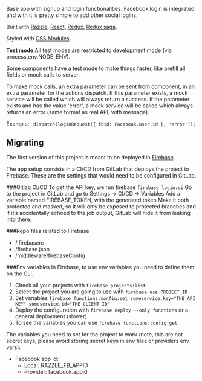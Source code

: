 Base app with signup and login functionalities. Facebook login is integrated, and with it is pretty simple to add other social logins.

Built with [Razzle](https://github.com/jaredpalmer/razzle), [React](https://reactjs.org), [Redux](https://redux.js.org), [Redux saga](https://redux-saga.js.org).

Styled with [CSS Modules](https://github.com/css-modules/css-modules).


**Test mode**
All test modes are restricted to development mode (via process.env.NODE_ENV).

Some components have a test mode to make things faster, like prefill all fields or mock calls to server.

To make mock calls, an extra parameter can be sent from component, in an extra parameter for the actions dispatch. If this parameter exists, a mock service will be called which will always return a success. If the parameter exists and has the value 'error', a mock service will be called which always returns an error (same format as real API, with message).

Example:
``` dispatch(loginRequest({ fbid: Facebook.user.id }, 'error'));``` 


## Migrating
The first version of this project is meant to be deployed in [Firebase](https://firebase.google.com/). 

The app setup consists in a CI/CD from GitLab that deploys the project to Firebase. These are the settings that would need to be configured in GitLab.

###Gitlab CI/CD
To get the API key, we run firebase ```firebase login:ci```
Go to the project in GitLab and go to Settings -> CI/CD -> Variables
Add a variable named FIREBASE_TOKEN, with the generated token
Make it both protected and masked, so it will only be exposed to protected branches and if it’s accidentally echoed to the job output, GitLab will hide it from leaking into there.

###Repo files related to Firebase
- /.firebaserc
- /firebase.json
- /middleware/firebaseConfig

###Env variables
In Firebase, to use env variables you need to define them on the CLI.
1. Check all your projects with ```firebase projects:list```
2. Select the project you are going to use with ```firebase use PROJECT_ID```
3. Set variables ```firebase functions:config:set someservice.key="THE API KEY" someservice.id="THE CLIENT ID"```
4. Deploy the configuration with ```firebase deploy --only functions``` or a general deployment (slower)
5. To see the variables you can use ```firebase functions:config:get```

The variables you need to set for the project to work (note, this are not secret keys, please avoid storing secret keys in env files or providers env vars):
* Facebook app id:
  * Local: RAZZLE_FB_APPID
  * Provider: facebook.appid
